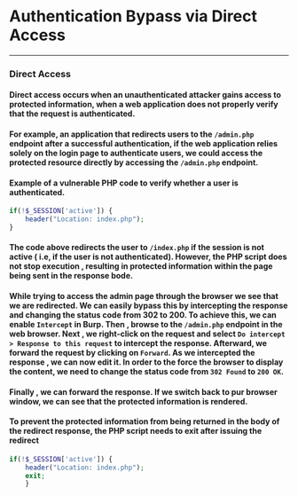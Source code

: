 # Authentication Bypass via Direct Access
***
### Direct Access
#### Direct access occurs when an unauthenticated attacker gains access to protected information, when a web application does not properly verify that the request is authenticated.
#### For example, an application that redirects users to the `/admin.php` endpoint after a successful authentication, if the web application relies solely on the login page to authenticate users, we could access the protected resource directly by accessing the `/admin.php` endpoint.
#### Example of a vulnerable PHP code to verify whether a user is authenticated.
```php
if(!$_SESSION['active']) {
	header("Location: index.php");
}
```
#### The code above redirects the user to `/index.php` if the session is not active ( i.e, if the user is not authenticated). However, the PHP script does not stop execution , resulting in protected information within the page being sent in the response bode.
#### While trying to access the admin page through the browser we see that we are redirected. We can easily bypass this by intercepting the response and changing the status code from 302 to 200. To achieve this, we can enable `Intercept` in Burp. Then , browse to the `/admin.php` endpoint in the web browser. Next , we right-click on the request and select `Do intercept > Response to this request` to intercept the response. Afterward, we forward the request by clicking on `Forward`. As we intercepted the response , we can now edit it. In order to the force the browser to display the content, we need to change the status code from `302 Found` to `200 OK`.
#### Finally , we can forward the response. If we switch back to pur browser window, we can see that the protected information is rendered.

#### To prevent the protected information from being returned in the body of the redirect response, the PHP script needs to exit after issuing the redirect
```php
if(!$_SESSION['active']) {
	header("Location: index.php");
	exit;
	}
```
